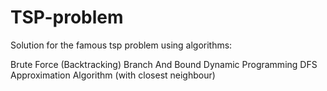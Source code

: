 # TSP-problem

Solution for the famous tsp problem using algorithms:

Brute Force (Backtracking)
Branch And Bound
Dynamic Programming
DFS Approximation Algorithm (with closest neighbour)
